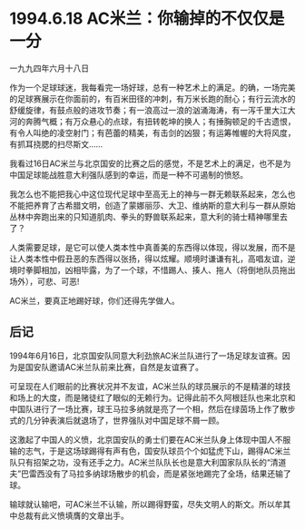 # 1994.6.18 AC米兰：你输掉的不仅仅是一分

一九九四年六月十八日  
  
 作为一个足球球迷，我每看完一场好球，总有一种艺术上的满足。的确，一场完美的足球赛展示在你面前的，有百米田径的冲刺，有万米长跑的耐心；有行云流水的舒缓旋律，有鼓点般的进攻节奏；有一浪高过一浪的汹涌海涛，有一泻千里大江大河的奔腾气概；有万众悬心的点球，有扭转乾坤的换人；有捶胸顿足的千古遗恨，有令人叫绝的凌空射门；有芭蕾的精美，有击剑的凶狠；有运筹帷幄的大将风度，有抓耳挠腮的扫尽斯文……  
  
 我看过16日AC米兰与北京国安的比赛之后的感觉，不是艺术上的满足，也不是为中国足球能战胜意大利强队感到的幸运，而是一种不可遏制的愤怒。  
  
 我怎么也不能把我心中这位现代足球中至高无上的神与一群无赖联系起来，怎么也不能把养育了古希腊文明，创造了蒙娜丽莎、大卫、维纳斯的意大利与一群从原始丛林中奔跑出来的只知道肌肉、拳头的野兽联系起来，意大利的骑士精神哪里去了？  
  
 人类需要足球，是它可以使人类本性中真善美的东西得以体现，得以发展，而不是让人类本性中假丑恶的东西得以张扬，得以炫耀。顺境时谦谦有礼，高唱友谊，逆境时拳脚相加，凶相毕露，为了一个球，不惜踢人、揍人、拖人（将倒地队员拖出场外），可悲、可恶!  
  
 AC米兰，要真正地踢好球，你们还得先学做人。

## **后记**

1994年6月16日，北京国安队同意大利劲旅AC米兰队进行了一场足球友谊赛。因为是国安队邀请AC米兰队前来比赛，自然是友谊赛了。  
  
 可呈现在人们眼前的比赛状况并不友谊，AC米兰队的球员展示的不是精湛的球技和场上的大度，而是赌徒红了眼似的无赖行为。记得此前不久阿根廷队也来北京和中国队进行了一场比赛，球王马拉多纳就是亮了一个相，然后在绿茵场上作了散步式的几分钟表演后就退场了，世界强队对中国足球不屑一顾。  
  
 这激起了中国人的义愤，北京国安队的勇士们要在AC米兰队身上体现中国人不服输的志气，于是这场球踢得有声有色，国安队球员个个如猛虎下山，踢得AC米兰队只有招架之功，没有还手之力。AC米兰队队长也是意大利国家队队长的“清道夫”巴雷西没有了马拉多纳球场散步的机会，而是紧张地踢完了全场，结果还输了球。  
  
 输球就认输吧，可AC米兰不认输，所以踢得野蛮，尽失文明人的斯文。所以牟其中总裁有此义愤填膺的文章出手。  


